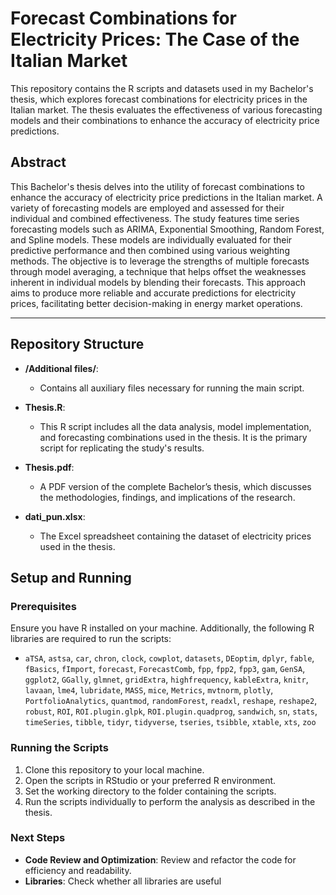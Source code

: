# Forecast Combinations for Electricity Prices: The Case of the Italian Market

This repository contains the R scripts and datasets used in my Bachelor's thesis, which explores forecast combinations for electricity prices in the Italian market. The thesis evaluates the effectiveness of various forecasting models and their combinations to enhance the accuracy of electricity price predictions.

## Abstract
This Bachelor's thesis delves into the utility of forecast combinations to enhance the accuracy of electricity price predictions in the Italian market. A variety of forecasting models are employed and assessed for their individual and combined effectiveness. The study features time series forecasting models such as ARIMA, Exponential Smoothing, Random Forest, and Spline models. These models are individually evaluated for their predictive performance and then combined using various weighting methods. The objective is to leverage the strengths of multiple forecasts through model averaging, a technique that helps offset the weaknesses inherent in individual models by blending their forecasts. This approach aims to produce more reliable and accurate predictions for electricity prices, facilitating better decision-making in energy market operations.

---

## Repository Structure

- **/Additional files/**:
  - Contains all auxiliary files necessary for running the main script.
  
- **Thesis.R**:
  - This R script includes all the data analysis, model implementation, and forecasting combinations used in the thesis. It is the primary script for replicating the study's results.

- **Thesis.pdf**:
  - A PDF version of the complete Bachelor’s thesis, which discusses the methodologies, findings, and implications of the research.

- **dati_pun.xlsx**:
  - The Excel spreadsheet containing the dataset of electricity prices used in the thesis.

## Setup and Running

### Prerequisites

Ensure you have R installed on your machine. Additionally, the following R libraries are required to run the scripts:

- `aTSA`, `astsa`, `car`, `chron`, `clock`, `cowplot`, `datasets`, `DEoptim`, `dplyr`, `fable`, `fBasics`, `fImport`, `forecast`, `ForecastComb`, `fpp`, `fpp2`, `fpp3`, `gam`, `GenSA`, `ggplot2`, `GGally`, `glmnet`, `gridExtra`, `highfrequency`, `kableExtra`, `knitr`, `lavaan`, `lme4`, `lubridate`, `MASS`, `mice`, `Metrics`, `mvtnorm`, `plotly`, `PortfolioAnalytics`, `quantmod`, `randomForest`, `readxl`, `reshape`, `reshape2`, `robust`, `ROI`, `ROI.plugin.glpk`, `ROI.plugin.quadprog`, `sandwich`, `sn`, `stats`, `timeSeries`, `tibble`, `tidyr`, `tidyverse`, `tseries`, `tsibble`, `xtable`, `xts`, `zoo`

### Running the Scripts

1. Clone this repository to your local machine.
2. Open the scripts in RStudio or your preferred R environment.
3. Set the working directory to the folder containing the scripts.
4. Run the scripts individually to perform the analysis as described in the thesis.

### Next Steps
- **Code Review and Optimization**: Review and refactor the code for efficiency and readability.
- **Libraries**: Check whether all libraries are useful
